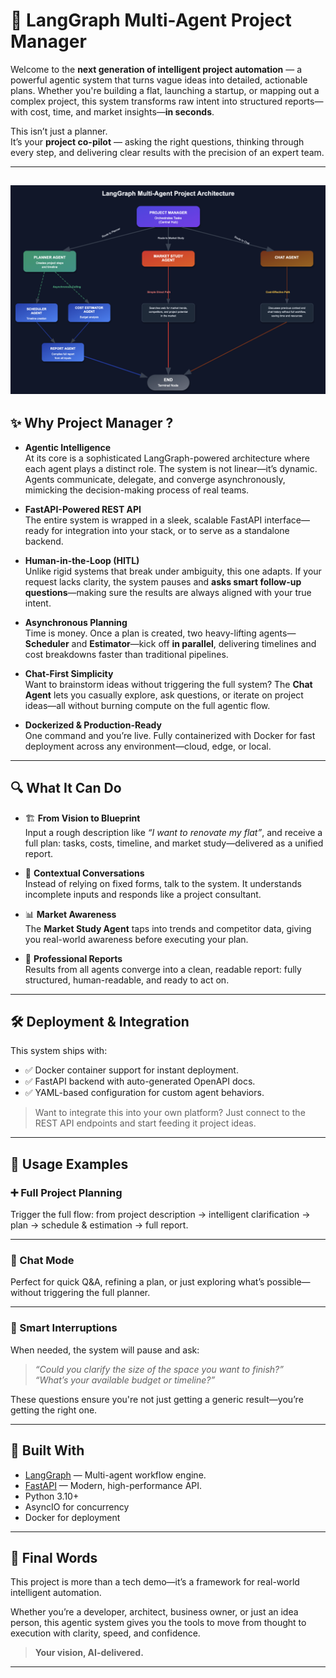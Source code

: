 # 🚀 LangGraph Multi-Agent Project Manager

Welcome to the **next generation of intelligent project automation** — a powerful agentic system that turns vague ideas into detailed, actionable plans. Whether you're building a flat, launching a startup, or mapping out a complex project, this system transforms raw intent into structured reports—with cost, time, and market insights—**in seconds**.

This isn’t just a planner.  
It’s your **project co-pilot** — asking the right questions, thinking through every step, and delivering clear results with the precision of an expert team.

---
![project_graph](images/project_graph.png)
---
## ✨ Why Project Manager ?

- **Agentic Intelligence**  
  At its core is a sophisticated LangGraph-powered architecture where each agent plays a distinct role. The system is not linear—it’s dynamic. Agents communicate, delegate, and converge asynchronously, mimicking the decision-making process of real teams.

- **FastAPI-Powered REST API**  
  The entire system is wrapped in a sleek, scalable FastAPI interface—ready for integration into your stack, or to serve as a standalone backend.

- **Human-in-the-Loop (HITL)**  
  Unlike rigid systems that break under ambiguity, this one adapts. If your request lacks clarity, the system pauses and **asks smart follow-up questions**—making sure the results are always aligned with your true intent.

- **Asynchronous Planning**  
  Time is money. Once a plan is created, two heavy-lifting agents—**Scheduler** and **Estimator**—kick off **in parallel**, delivering timelines and cost breakdowns faster than traditional pipelines.

- **Chat-First Simplicity**  
  Want to brainstorm ideas without triggering the full system? The **Chat Agent** lets you casually explore, ask questions, or iterate on project ideas—all without burning compute on the full agentic flow.

- **Dockerized & Production-Ready**  
  One command and you’re live. Fully containerized with Docker for fast deployment across any environment—cloud, edge, or local.

---

## 🔍 What It Can Do

- 🏗️ **From Vision to Blueprint**  
  Input a rough description like _“I want to renovate my flat”_, and receive a full plan: tasks, costs, timeline, and market study—delivered as a unified report.

- 💬 **Contextual Conversations**  
  Instead of relying on fixed forms, talk to the system. It understands incomplete inputs and responds like a project consultant.

- 📊 **Market Awareness**  
  The **Market Study Agent** taps into trends and competitor data, giving you real-world awareness before executing your plan.

- 🧾 **Professional Reports**  
  Results from all agents converge into a clean, readable report: fully structured, human-readable, and ready to act on.

---

## 🛠 Deployment & Integration

This system ships with:

- ✅ Docker container support for instant deployment.
- ✅ FastAPI backend with auto-generated OpenAPI docs.
- ✅ YAML-based configuration for custom agent behaviors.

> Want to integrate this into your own platform? Just connect to the REST API endpoints and start feeding it project ideas.

---

## 🧪 Usage Examples

### ➕ Full Project Planning

Trigger the full flow: from project description → intelligent clarification → plan → schedule & estimation → full report.

---

### 💬 Chat Mode

Perfect for quick Q&A, refining a plan, or just exploring what’s possible—without triggering the full planner.

---

### 🧠 Smart Interruptions

When needed, the system will pause and ask:
> _“Could you clarify the size of the space you want to finish?”_  
> _“What’s your available budget or timeline?”_

These questions ensure you're not just getting a generic result—you’re getting the right one.

---

## 🌟 Built With

- [LangGraph](https://www.langgraph.dev) — Multi-agent workflow engine.
- [FastAPI](https://fastapi.tiangolo.com/) — Modern, high-performance API.
- Python 3.10+
- AsyncIO for concurrency
- Docker for deployment

---

## 📌 Final Words

This project is more than a tech demo—it’s a framework for real-world intelligent automation.

Whether you’re a developer, architect, business owner, or just an idea person, this agentic system gives you the tools to move from thought to execution with clarity, speed, and confidence.

> **Your vision, AI-delivered.**

---
